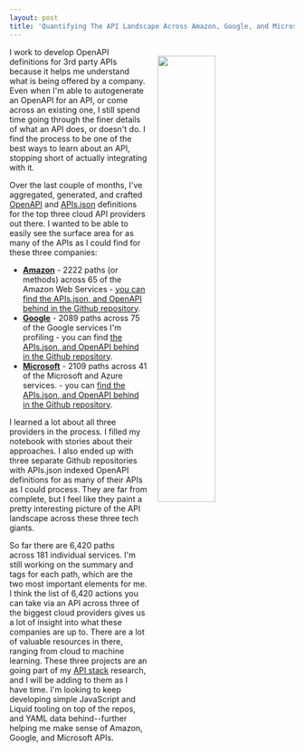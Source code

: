 ```yaml
---
layout: post
title: 'Quantifying The API Landscape Across Amazon, Google, and Microsoft'
---
```

<p><a href="http://microsoft.stack.network/"><img style="padding: 15px;" src="http://kinlane-productions.s3.amazonaws.com/api_evangelist_site/blog/microsoft_graph_api_surface.png" alt="" width="45%" align="right" /></a></p>
<p>I work to develop OpenAPI definitions for 3rd party APIs because it helps me understand what is being offered by a company. Even when I'm able to autogenerate an OpenAPI for an API, or come across an existing one, I still spend time going through the finer details of what an API does, or doesn't do. I find the process to be one of the best ways to learn about an API, stopping short of actually integrating with it.</p>
<p>Over the last couple of months, I've aggregated, generated, and crafted <a href="http://openapis.org">OpenAPI</a> and <a href="http://apisjson.org">APIs.json</a> definitions for the top three cloud API providers out there. I wanted to be able to easily see the surface area for as many of the APIs as I could find for these three companies:</p>
<ul>
<li><strong><a href="http://amazon.web.services.stack.network/">Amazon</a></strong> - 2222 paths (or methods) across&nbsp;65 of the Amazon Web Services - <a href="https://github.com/api-stack/amazon-web-services/tree/master/_data">you can find the APIs.json, and OpenAPI behind in the Github repository</a>.</li>
<li><strong><a href="http://google.stack.network/">Google</a></strong> - 2089 paths across&nbsp;75 of the Google services I'm profiling&nbsp;- you can find <a href="https://github.com/api-stack/google/tree/master/_data">the APIs.json, and OpenAPI behind in the Github repository</a>.</li>
<li><strong><a href="http://microsoft.stack.network/">Microsoft</a></strong> - 2109 paths across&nbsp;41 of the Microsoft and Azure services.&nbsp;- you can <a href="https://github.com/api-stack/microsoft/tree/master/_data">find the APIs.json, and OpenAPI behind in the Github repository</a>.</li>
</ul>
<p>I learned a lot about all three providers in the process. I filled my notebook with stories about their approaches. I also ended up with three separate Github repositories with APIs.json&nbsp;indexed OpenAPI definitions for as many of their APIs as I could process. They are far from complete, but I feel like they paint a pretty interesting picture of the API landscape across these three tech giants.</p>
<p>So far there are 6,420 paths across&nbsp;181 individual services. I'm still working on the summary and tags for each path, which are the two most important elements for me. I think the list of 6,420 actions you can take via an API across three of the biggest cloud providers gives us a lot of insight into what these companies are up to. There are a lot of valuable resources in there, ranging from cloud to machine learning. These three projects are an going part of my <a href="http://theapistack.com">API stack</a> research, and I will be adding to them as I have time. I'm looking to keep developing simple JavaScript and Liquid tooling on top of the repos, and YAML data behind--further helping me make sense of Amazon, Google, and Microsoft APIs.&nbsp;</p>